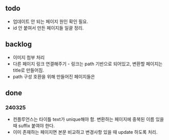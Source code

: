 ## todo

* 업데이트 안 되는 페이지 원인 확인 필요.
* id 안 붙여서 만든 페이지들 일괄 정리.

## backlog

* 이미지 첨부 처리
* 다른 페이지 링크 연결해주기 - 링크는 path 기반으로 되어있고, 변환할 페이지는 title로 만들어짐.
* path 구성 호환을 위해 만들어진 페이지들은 

## done

### 240325

* 컨플루언스는 타이틀 text가 unique해야 함. 변환하는 페이지에 중복된 이름 있을 때 suffix 붙여야 한다.
* 이미 존재하는 페이지면 본문 비교하고 변경사항 있을 때 update 하도록 처리.